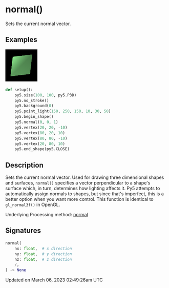 # normal()

Sets the current normal vector.

## Examples

<div class="example-table">

<div class="example-row"><div class="example-cell-image">

![example picture for normal()](/images/reference/Sketch_normal_0.png)

</div><div class="example-cell-code">

```python
def setup():
    py5.size(100, 100, py5.P3D)
    py5.no_stroke()
    py5.background(0)
    py5.point_light(150, 250, 150, 10, 30, 50)
    py5.begin_shape()
    py5.normal(0, 0, 1)
    py5.vertex(20, 20, -10)
    py5.vertex(80, 20, 10)
    py5.vertex(80, 80, -10)
    py5.vertex(20, 80, 10)
    py5.end_shape(py5.CLOSE)
```

</div></div>

</div>

## Description

Sets the current normal vector. Used for drawing three dimensional shapes and surfaces, `normal()` specifies a vector perpendicular to a shape's surface which, in turn, determines how lighting affects it. Py5 attempts to automatically assign normals to shapes, but since that's imperfect, this is a better option when you want more control. This function is identical to `gl_normal3f()` in OpenGL.

Underlying Processing method: [normal](https://processing.org/reference/normal_.html)

## Signatures

```python
normal(
    nx: float,  # x direction
    ny: float,  # y direction
    nz: float,  # z direction
    /,
) -> None
```

Updated on March 06, 2023 02:49:26am UTC
